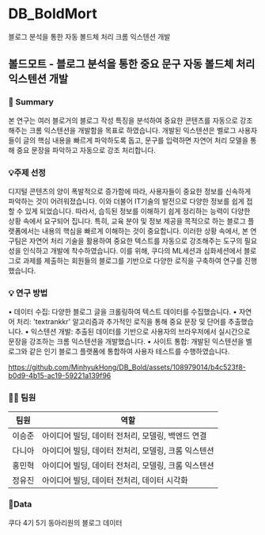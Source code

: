 # DB_BoldMort
블로그 분석을 통한 자동 볼드체 처리 크롬 익스텐션 개발

## 볼드모트 - 블로그 분석을 통한 중요 문구 자동 볼드체 처리 익스텐션 개발
### 🤝 Summary
본 연구는 여러 블로거의 블로그 작성 특징을 분석하여 중요한 콘텐츠를 자동으로 강조해주는 크롬 익스텐션을 개발함을 목표로 하였습니다. 개발된 익스텐션은 벨로그 사용자들이 글의 핵심 내용을 빠르게 파악하도록 돕고, 문구를 입력하면 자연어 처리 모델을 통해 중요 문장을 파악하고 자동으로 강조 처리합니다.


### 💡주제 선정
디지털 콘텐츠의 양이 폭발적으로 증가함에 따라, 사용자들이 중요한 정보를 신속하게 파악하는 것이 어려워졌습니다. 이와 더불어 IT기술의 발전으로 다양한 정보를 쉽게 접할 수 있게 되었습니다. 따라서, 습득된 정보를 이해하기 쉽게 정리하는 능력이 다양한 상황 속에서 요구되어 집니다. 특히, 교육 분야 및 정보 제공을 목적으로 하는 블로그 플랫폼에서는 내용의 핵심을 빠르게 이해하는 것이 중요합니다. 이러한 상황 속에서, 본 연구팀은 자연어 처리 기술을 활용하여 중요한 텍스트를 자동으로 강조해주는 도구의 필요성을 인식하고 개발에 착수하였습니다. 이를 위해, 쿠다의 ML세션과 심화세션에서 블로그로 과제를 제출하는 회원들의 블로그를 기반으로 다양한 로직을 구축하여 연구를 진행했습니다.


### 💡 연구 방법
• 데이터 수집: 다양한 블로그 글을 크롤링하여 텍스트 데이터를 수집했습니다. • 자연어 처리: 'textrankkr' 알고리즘과 추가적인 로직을 통해 중요 문장 및 단어를 추출했습니다. • 익스텐션 개발: 추출된 데이터를 기반으로 사용자의 브라우저에서 실시간으로 문장을 강조하는 크롬 익스텐션을 개발했습니다. • 사이트 통합: 개발된 익스텐션을 벨로그와 같은 인기 블로그 플랫폼에 통합하여 사용자 테스트를 수행하였습니다.

https://github.com/MinhyukHong/DB_Bold/assets/108979014/b4c523f8-b0d9-4b15-ac19-59221a139f96

### 👨‍💻 팀원
|팀원|역할|
|------|---|
|이승준|아이디어 빌딩, 데이터 전처리, 모델링, 백엔드 연결|
|다니아|아이디어 빌딩, 데이터 전처리, 모델링, 크롬 익스텐션|
|홍민혁|아이디어 빌딩, 데이터 전처리, 모델링, 크롬 익스텐션|
|정유진|아이디어 빌딩, 데이터 전처리, 데이터 시각화|

### 📍Data
쿠다 4기 5기 동아리원의 블로그 데이터
